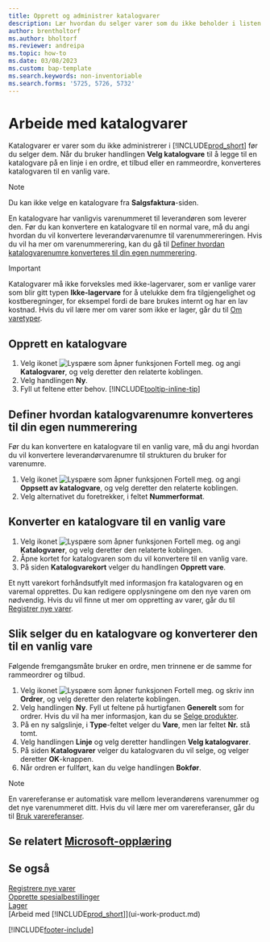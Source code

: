 ```yaml
---
title: Opprett og administrer katalogvarer
description: Lær hvordan du selger varer som du ikke beholder i listen over varer.
author: brentholtorf
ms.author: bholtorf
ms.reviewer: andreipa
ms.topic: how-to
ms.date: 03/08/2023
ms.custom: bap-template
ms.search.keywords: non-inventoriable
ms.search.forms: '5725, 5726, 5732'
---
```


# <a name="work-with-catalog-items" />Arbeide med katalogvarer

Katalogvarer er varer som du ikke administrerer i [!INCLUDE[prod_short](includes/prod_short.md)] før du selger dem. Når du bruker handlingen **Velg katalogvare** til å legge til en katalogvare på en linje i en ordre, et tilbud eller en rammeordre, konverteres katalogvaren til en vanlig vare.

> [!NOTE]  
> Du kan ikke velge en katalogvare fra **Salgsfaktura**-siden.

En katalogvare har vanligvis varenummeret til leverandøren som leverer den. Før du kan konvertere en katalogvare til en normal vare, må du angi hvordan du vil konvertere leverandørvarenumre til varenummereringen. Hvis du vil ha mer om varenummerering, kan du gå til [Definer hvordan katalogvarenumre konverteres til din egen nummerering](#specify-how-catalog-item-numbers-are-converted-to-your-own-numbering).  

> [!IMPORTANT]
> Katalogvarer må ikke forveksles med ikke-lagervarer, som er vanlige varer som blir gitt typen **Ikke-lagervare** for å utelukke dem fra tilgjengelighet og kostberegninger, for eksempel fordi de bare brukes internt og har en lav kostnad. Hvis du vil lære mer om varer som ikke er lager, går du til [Om varetyper](inventory-about-item-types.md).

## <a name="create-a-catalog-item" />Opprett en katalogvare

1. Velg ikonet ![Lyspære som åpner funksjonen Fortell meg.](media/ui-search/search_small.png "Fortell hva du vil gjøre") og angi **Katalogvarer**, og velg deretter den relaterte koblingen.
2. Velg handlingen **Ny**.
3. Fyll ut feltene etter behov. [!INCLUDE[tooltip-inline-tip](includes/tooltip-inline-tip_md.md)]

## <a name="specify-how-catalog-item-numbers-are-converted-to-your-own-numbering" />Definer hvordan katalogvarenumre konverteres til din egen nummerering

Før du kan konvertere en katalogvare til en vanlig vare, må du angi hvordan du vil konvertere leverandørvarenumre til strukturen du bruker for varenumre.

1. Velg ikonet ![Lyspære som åpner funksjonen Fortell meg.](media/ui-search/search_small.png "Fortell hva du vil gjøre") og angi **Oppsett av katalogvare**, og velg deretter den relaterte koblingen.
2. Velg alternativet du foretrekker, i feltet **Nummerformat**.

## <a name="convert-a-catalog-item-to-a-normal-item" />Konverter en katalogvare til en vanlig vare

1. Velg ikonet ![Lyspære som åpner funksjonen Fortell meg.](media/ui-search/search_small.png "Fortell hva du vil gjøre") og angi **Katalogvarer**, og velg deretter den relaterte koblingen.
2. Åpne kortet for katalogvaren som du vil konvertere til en vanlig vare.
3. På siden **Katalogvarekort** velger du handlingen **Opprett vare**.

Et nytt varekort forhåndsutfylt med informasjon fra katalogvaren og en varemal opprettes. Du kan redigere opplysningene om den nye varen om nødvendig. Hvis du vil finne ut mer om oppretting av varer, går du til [Registrer nye varer](inventory-how-register-new-items.md).

## <a name="to-sell-a-catalog-item-and-convert-it-to-a-normal-item" />Slik selger du en katalogvare og konverterer den til en vanlig vare

Følgende fremgangsmåte bruker en ordre, men trinnene er de samme for rammeordrer og tilbud.

1. Velg ikonet ![Lyspære som åpner funksjonen Fortell meg.](media/ui-search/search_small.png "Fortell hva du vil gjøre") og skriv inn **Ordrer**, og velg deretter den relaterte koblingen.
2. Velg handlingen **Ny**. Fyll ut feltene på hurtigfanen **Generelt** som for ordrer. Hvis du vil ha mer informasjon, kan du se [Selge produkter](sales-how-sell-products.md).
3. På en ny salgslinje, i **Type**-feltet velger du **Vare**, men lar feltet **Nr.** stå tomt.
4. Velg handlingen **Linje** og velg deretter handlingen **Velg katalogvarer**.
5. På siden **Katalogvarer** velger du katalogvaren du vil selge, og velger deretter **OK**-knappen.
6. Når ordren er fullført, kan du velge handlingen **Bokfør**.

> [!NOTE]  
> En varereferanse er automatisk vare mellom leverandørens varenummer og det nye varenummeret ditt. Hvis du vil lære mer om varereferanser, går du til [Bruk varereferanser](inventory-how-use-item-cross-refs.md).

## <a name="see-related-microsoft-training" />Se relatert [Microsoft-opplæring](/training/modules/create-sales-documents-dynamics-365-business-central/)

## <a name="see-also" />Se også

[Registrere nye varer](inventory-how-register-new-items.md)  
[Opprette spesialbestillinger](sales-how-to-create-special-orders.md)  
[Lager](inventory-manage-inventory.md)  
[Arbeid med [!INCLUDE[prod_short](includes/prod_short.md)]](ui-work-product.md)


[!INCLUDE[footer-include](includes/footer-banner.md)]
